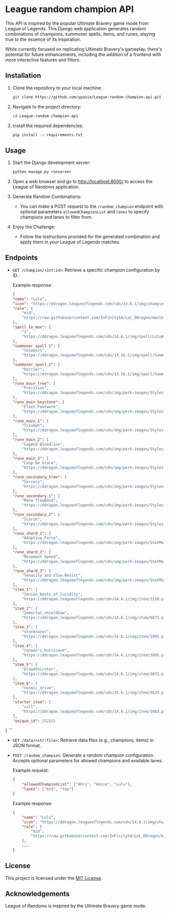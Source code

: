 # League random champion API

This API is inspired by the popular Ultimate Bravery game mode from League of Legends. This Django web application generates random combinations of champions, summoner spells, items, and runes, staying true to the essence of its inspiration.

While currently focused on replicating Ultimate Bravery's gameplay, there's potential for future enhancements, including the addition of a frontend with more interactive features and filters.

## Installation

1. Clone the repository to your local machine:

    ```bash
    git clone https://github.com/ypavie/League-random-champion-api.git
    ```

2. Navigate to the project directory:

    ```bash
    cd League-random-champion-api
    ```

3. Install the required dependencies:

    ```bash
    pip install -r requirements.txt
    ```

## Usage

1. Start the Django development server:

    ```bash
    python manage.py runserver
    ```

2. Open a web browser and go to [http://localhost:8000/](http://localhost:8000/) to access the League of Randoms application.

3. Generate Random Combinations:
    - You can make a POST request to the `/random_champion` endpoint with optional parameters `allowedChampionList` and `lanes` to specify champions and lanes to filter from.

4. Enjoy the Challenge:
    - Follow the instructions provided for the generated combination and apply them in your League of Legends matches.

## Endpoints

- `GET /champion/<int:id>`: Retrieve a specific champion configuration by ID.

    Example response:
    ```json
    {
    "name": "Lulu",
    "icon": "https://ddragon.leagueoflegends.com/cdn/14.8.1/img/champion/Lulu.png",
    "role": [
        "mid",
        "https://raw.githubusercontent.com/InFinity54/LoL_DDragon/master/extras/lanes/mid.png"
    ],
    "spell_to_max": [
        "1",
        "https://ddragon.leagueoflegends.com/cdn/14.6.1/img/spell/LuluW.png"
    ],
    "summoner_spell_1": [
        "teleport",
        "https://ddragon.leagueoflegends.com/cdn/13.16.1/img/spell/SummonerTeleport.png"
    ],
    "summoner_spell_2": [
        "barrier",
        "https://ddragon.leagueoflegends.com/cdn/13.16.1/img/spell/SummonerBarrier.png"
    ],
    "rune_main_tree": [
        "Precision",
        "https://ddragon.leagueoflegends.com/cdn/img/perk-images/Styles/7201_Precision.png"
    ],
    "rune_main_keystone": [
        "Fleet Footwork",
        "https://ddragon.leagueoflegends.com/cdn/img/perk-images/Styles/Precision/PressTheAttack/PressTheAttack.png"
    ],
    "rune_main_1": [
        "Triumph",
        "https://ddragon.leagueoflegends.com/cdn/img/perk-images/Styles/Precision/Overheal.png"
    ],
    "rune_main_2": [
        "Legend Bloodline",
        "https://ddragon.leagueoflegends.com/cdn/img/perk-images/Styles/Precision/LegendAlacrity/LegendAlacrity.png"
    ],
    "rune_main_3": [
        "Coup De Grace",
        "https://ddragon.leagueoflegends.com/cdn/img/perk-images/Styles/Precision/CoupDeGrace/CoupDeGrace.png"
    ],
    "rune_secondary_tree": [
        "Sorcery",
        "https://ddragon.leagueoflegends.com/cdn/img/perk-images/Styles/7202_Sorcery.png"
    ],
    "rune_secondary_1": [
        "Mana flowBand",
        "https://ddragon.leagueoflegends.com/cdn/img/perk-images/Styles/Sorcery/NullifyingOrb/Pokeshield.png"
    ],
    "rune_secondary_2": [
        "Scorch",
        "https://ddragon.leagueoflegends.com/cdn/img/perk-images/Styles/Sorcery/Transcendence/Transcendence.png"
    ],
    "rune_shard_1": [
        "Adaptive Force",
        "https://ddragon.leagueoflegends.com/cdn/img/perk-images/StatMods/StatModsAdaptiveForceIcon.png"
    ],
    "rune_shard_2": [
        "Movement Speed",
        "https://ddragon.leagueoflegends.com/cdn/img/perk-images/StatMods/StatModsMovementSpeedIcon.png"
    ],
    "rune_shard_3": [
        "Tenacity and Slow Resist",
        "https://ddragon.leagueoflegends.com/cdn/img/perk-images/StatMods/StatModsTenacityIcon.png"
    ],
    "item_1": [
        "ionian_boots_of_lucidity",
        "https://ddragon.leagueoflegends.com/cdn/14.6.1/img/item/3158.png"
    ],
    "item_2": [
        "immortal_shieldbow",
        "https://ddragon.leagueoflegends.com/cdn/14.6.1/img/item/6673.png"
    ],
    "item_3": [
        "stormrazor",
        "https://ddragon.leagueoflegends.com/cdn/14.6.1/img/item/3095.png"
    ],
    "item_4": [
        "runaan's_hurricane",
        "https://ddragon.leagueoflegends.com/cdn/14.6.1/img/item/3085.png"
    ],
    "item_5": [
        "bloodthirster",
        "https://ddragon.leagueoflegends.com/cdn/14.6.1/img/item/3072.png"
    ],
    "item_6": [
        "cosmic_drive",
        "https://ddragon.leagueoflegends.com/cdn/14.6.1/img/item/4629.png"
    ],
    "starter_item": [
        "cull",
        "https://ddragon.leagueoflegends.com/cdn/14.6.1/img/item/1083.png"
    ],
    "unique_id": 252525
}
    ```

- `GET /data/<str:file>`: Retrieve data files (e.g., champions, items) in JSON format.

- `POST /random_champion`: Generate a random champion configuration. Accepts optional parameters for allowed champions and available lanes.

    Example request:
    ```json
    {
        "allowedChampionList": ["Ahri", "Annie", "Lulu"],
        "lanes": ["mid", "top"]
    }
    ```

    Example response:
    ```json
    {
        "name": "Lulu",
        "icon": "https://ddragon.leagueoflegends.com/cdn/14.8.1/img/champion/Lulu.png",
        "role": [
            "mid",
            "https://raw.githubusercontent.com/InFinity54/LoL_DDragon/master/extras/lanes/mid.png"
        ],
        ...
    }
    ```


## License

This project is licensed under the [MIT License](LICENSE).

## Acknowledgements

League of Randoms is inspired by the Ultimate Bravery game mode.
